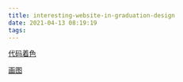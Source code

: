 ```yaml
---
title: interesting-website-in-graduation-design
date: 2021-04-13 08:19:19
tags:
---
```


[代码着色](https://highlightcode.com/)

[画图](https://app.diagrams.net/)

